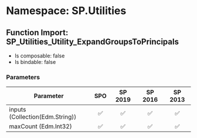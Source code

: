 # Namespace: SP.Utilities

## Function Import: SP_Utilities_Utility_ExpandGroupsToPrincipals

- Is composable: false
- Is bindable: false

### Parameters

Parameter | SPO | SP 2019 | SP 2016 | SP 2013
----------|:---:|:-------:|:-------:|:-------:
inputs (Collection(Edm.String)) | ✅ | ✅ | ✅ | ✅
maxCount (Edm.Int32) | ✅ | ✅ | ✅ | ✅